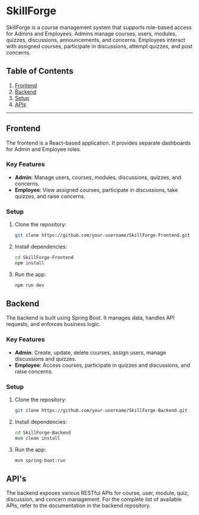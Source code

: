 # SkillForge

SkillForge is a course management system that supports role-based access for Admins and Employees. Admins manage courses, users, modules, quizzes, discussions, announcements, and concerns. Employees interact with assigned courses, participate in discussions, attempt quizzes, and post concerns.

## Table of Contents
1. [Frontend](#frontend)
2. [Backend](#backend)
3. [Setup](#setup)
4. [APIs](#apis)

---

## Frontend

The frontend is a React-based application. It provides separate dashboards for Admin and Employee roles.

### Key Features
- **Admin**: Manage users, courses, modules, discussions, quizzes, and concerns.
- **Employee**: View assigned courses, participate in discussions, take quizzes, and raise concerns.

### Setup

1. Clone the repository:
   ```bash
   git clone https://github.com/your-username/SkillForge-Frontend.git

2. Install dependencies:
    ```bash
    cd SkillForge-Frontend
    npm install

3. Run the app:
    ```bash
    npm run dev

## Backend

The backend is built using Spring Boot. It manages data, handles API requests, and enforces business logic.

### Key Features
- **Admin**: Create, update, delete courses, assign users, manage discussions and quizzes.
- **Employee**: Access courses, participate in quizzes and discussions, and raise concerns.

### Setup

1. Clone the repository:
   ```bash
   git clone https://github.com/your-username/SkillForge-Backend.git

2. Install dependencies:
    ```bash
    cd SkillForge-Backend
    mvn clean install

3. Run the app:
    ```bash
    mvn spring-boot:run

## API's
The backend exposes various RESTful APIs for course, user, module, quiz, discussion, and concern management.
For the complete list of available APIs, refer to the documentation in the backend repository.
